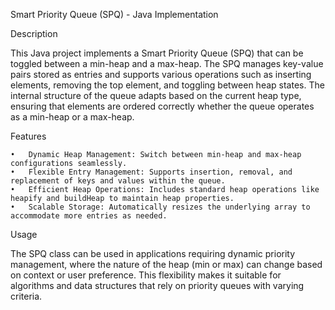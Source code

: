 Smart Priority Queue (SPQ) - Java Implementation

Description

This Java project implements a Smart Priority Queue (SPQ) that can be toggled between a min-heap and a max-heap.
The SPQ manages key-value pairs stored as entries and supports various operations such as inserting elements, removing the top element, and toggling between heap states. 
The internal structure of the queue adapts based on the current heap type, ensuring that elements are ordered correctly whether the queue operates as a min-heap or a max-heap.

Features

	•	Dynamic Heap Management: Switch between min-heap and max-heap configurations seamlessly.
	•	Flexible Entry Management: Supports insertion, removal, and replacement of keys and values within the queue.
	•	Efficient Heap Operations: Includes standard heap operations like heapify and buildHeap to maintain heap properties.
	•	Scalable Storage: Automatically resizes the underlying array to accommodate more entries as needed.

Usage

The SPQ class can be used in applications requiring dynamic priority management, where the nature of the heap (min or max) can change based on context or user preference.
This flexibility makes it suitable for algorithms and data structures that rely on priority queues with varying criteria.
